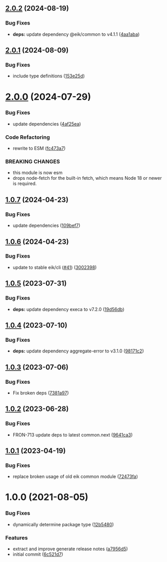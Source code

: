 ## [2.0.2](https://github.com/eik-lib/semantic-release/compare/v2.0.1...v2.0.2) (2024-08-19)


### Bug Fixes

* **deps:** update dependency @eik/common to v4.1.1 ([4aa1aba](https://github.com/eik-lib/semantic-release/commit/4aa1aba3169e4b991ab8fc54af80bf62c6cb9786))

## [2.0.1](https://github.com/eik-lib/semantic-release/compare/v2.0.0...v2.0.1) (2024-08-09)


### Bug Fixes

* include type definitions ([153e25d](https://github.com/eik-lib/semantic-release/commit/153e25d3e3bb6484b6b08b2061fee96db1da3c9f))

# [2.0.0](https://github.com/eik-lib/semantic-release/compare/v1.0.7...v2.0.0) (2024-07-29)


### Bug Fixes

* update dependencies ([4af25ea](https://github.com/eik-lib/semantic-release/commit/4af25ea824f17a11ac145d41e8a9d8c45ee73ff6))


### Code Refactoring

* rewrite to ESM ([fc473a7](https://github.com/eik-lib/semantic-release/commit/fc473a704b57ee5c05677160ae31bcd360d60486))


### BREAKING CHANGES

* this module is now esm
* drops node-fetch for the built-in fetch,
which means Node 18 or newer is required.

## [1.0.7](https://github.com/eik-lib/semantic-release/compare/v1.0.6...v1.0.7) (2024-04-23)


### Bug Fixes

* update dependencies ([109bef7](https://github.com/eik-lib/semantic-release/commit/109bef7273424e72f75d66085e5ae308910fdfa8))

## [1.0.6](https://github.com/eik-lib/semantic-release/compare/v1.0.5...v1.0.6) (2024-04-23)


### Bug Fixes

* update to stable eik/cli ([#41](https://github.com/eik-lib/semantic-release/issues/41)) ([3002398](https://github.com/eik-lib/semantic-release/commit/300239882707aac4e8e1754abbb73aa00dfeb5fd))

## [1.0.5](https://github.com/eik-lib/semantic-release/compare/v1.0.4...v1.0.5) (2023-07-31)


### Bug Fixes

* **deps:** update dependency execa to v7.2.0 ([19d56db](https://github.com/eik-lib/semantic-release/commit/19d56dbdc6105be441bb5a5d96f2a70856606be9))

## [1.0.4](https://github.com/eik-lib/semantic-release/compare/v1.0.3...v1.0.4) (2023-07-10)


### Bug Fixes

* **deps:** update dependency aggregate-error to v3.1.0 ([98171c2](https://github.com/eik-lib/semantic-release/commit/98171c20759e1f56022701ec3e982530b0a3a5e0))

## [1.0.3](https://github.com/eik-lib/semantic-release/compare/v1.0.2...v1.0.3) (2023-07-06)


### Bug Fixes

* Fix broken deps ([7381a97](https://github.com/eik-lib/semantic-release/commit/7381a97f2813d3582f9b32def1163d50e0f99837))

## [1.0.2](https://github.com/eik-lib/semantic-release/compare/v1.0.1...v1.0.2) (2023-06-28)


### Bug Fixes

* FRON-713 update deps to latest common.next ([9641ca3](https://github.com/eik-lib/semantic-release/commit/9641ca33abc9a6e2c864307d15d398211c74d4b0))

## [1.0.1](https://github.com/eik-lib/semantic-release/compare/v1.0.0...v1.0.1) (2023-04-19)


### Bug Fixes

* replace broken usage of old eik common module ([72473fa](https://github.com/eik-lib/semantic-release/commit/72473faa54daf03ebc08f51e164f3860a83b829e))

# 1.0.0 (2021-08-05)


### Bug Fixes

* dynamically determine package type ([12b5480](https://github.com/eik-lib/semantic-release/commit/12b548047475a68adcef05b894577367d7ac9987))


### Features

* extract and improve  generate release notes ([a7956d5](https://github.com/eik-lib/semantic-release/commit/a7956d56f37f55c33a7d17b5af4e8c72cd14a9b8))
* initial commit ([6c521d7](https://github.com/eik-lib/semantic-release/commit/6c521d724e183c4c72364288612343006197089a))
